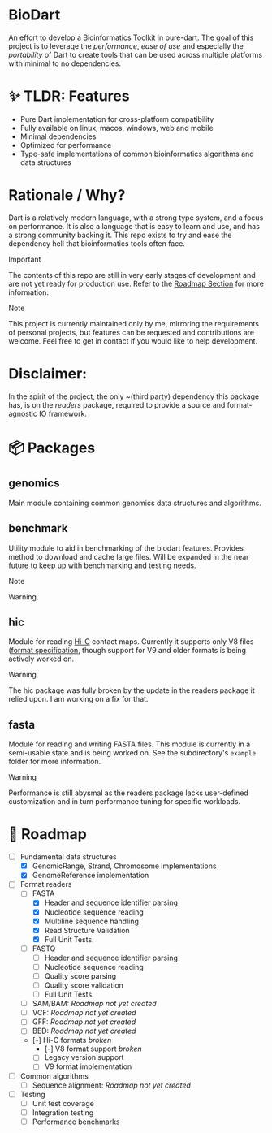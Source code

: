 # BioDart

An effort to develop a Bioinformatics Toolkit in pure-dart. The goal of this project is to leverage the _performance_, _ease of use_ and especially the _portability_ of Dart to create tools that can be used across multiple platforms with minimal to no dependencies.

# ✨ TLDR: Features

- Pure Dart implementation for cross-platform compatibility
- Fully available on linux, macos, windows, web and mobile
- Minimal dependencies
- Optimized for performance
- Type-safe implementations of common bioinformatics algorithms and data structures

# Rationale / Why?

Dart is a relatively modern language, with a strong type system, and a focus on performance. It is also a language that is easy to learn and use, and has a strong community backing it. This repo exists to try and ease the dependency hell that bioinformatics tools often face.

> [!IMPORTANT]
> The contents of this repo are still in very early stages of development and are not yet ready for production use. Refer to the [Roadmap Section](#roadmap) for more information.

> [!Note]
> This project is currently maintained only by me, mirroring the requirements of personal projects, but features can be requested and contributions are welcome. Feel free to get in contact if you would like to help development.

# Disclaimer:

In the spirit of the project, the only ~(third party) dependency this package has, is on the _readers_ package, required to provide a source and format-agnostic IO framework.

# 📦 Packages

## genomics

Main module containing common genomics data structures and algorithms.

## benchmark

Utility module to aid in benchmarking of the biodart features. Provides method to download and cache large files. Will be expanded in the near future to keep up with benchmarking and testing needs.

> [!NOTE]
> Warning.

## hic

Module for reading [Hi-C](<https://en.wikipedia.org/wiki/Hi-C_(genomic_analysis_technique)>) contact maps. Currently it supports only V8 files ([format specification](https://github.com/aidenlab/hic-format/blob/master/HiCFormatV8.md), though support for V9 and older formats is being actively worked on.

> [!WARNING]
> The hic package was fully broken by the update in the readers package it relied upon. I am working on a fix for that.

## fasta

Module for reading and writing FASTA files. This module is currently in a semi-usable state and is being worked on. See the subdirectory's `example` folder for more information.

> [!WARNING]
> Performance is still abysmal as the readers package lacks user-defined customization and in turn performance tuning for specific workloads.

# 🚀 Roadmap

- [ ] Fundamental data structures
  - [x] GenomicRange, Strand, Chromosome implementations
  - [x] GenomeReference implementation
- [ ] Format readers
  - [ ] FASTA
    - [x] Header and sequence identifier parsing
    - [x] Nucleotide sequence reading
    - [x] Multiline sequence handling
    - [x] Read Structure Validation
    - [x] Full Unit Tests.
  - [ ] FASTQ
    - [ ] Header and sequence identifier parsing
    - [ ] Nucleotide sequence reading
    - [ ] Quality score parsing
    - [ ] Quality score validation
    - [ ] Full Unit Tests.
  - [ ] SAM/BAM: _Roadmap not yet created_
  - [ ] VCF: _Roadmap not yet created_
  - [ ] GFF: _Roadmap not yet created_
  - [ ] BED: _Roadmap not yet created_
  - [-] Hi-C formats _broken_
    - [-] V8 format support _broken_
    - [ ] Legacy version support
    - [ ] V9 format implementation
- [ ] Common algorithms
  - [ ] Sequence alignment: _Roadmap not yet created_
- [ ] Testing
  - [ ] Unit test coverage
  - [ ] Integration testing
  - [ ] Performance benchmarks
